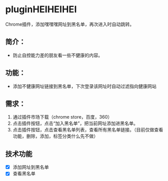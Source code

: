 # pluginHEIHEIHEI
Chrome插件，添加嘿嘿嘿网址到黑名单，再次进入时自动跳转。

## 简介：
- 防止自控能力差的朋友看一些不健康的内容。

## 功能：
-	添加不健康网址链接到黑名单，下次登录该网址时自动过滤指向健康网站

## 需求：
1. 通过插件市场下载（chrome store，百度，360）
2. 点击插件按钮，点击“加入黑名单”，把当前网址添加进黑名单。
3. 点击插件按钮，点击查看黑名单列表，查看所有黑名单链接。（目前仅做查看功能，删除，添加，标签分类什么先不做）

## 技术功能
- [x] 添加网址到黑名单
- [x] 查看黑名单
